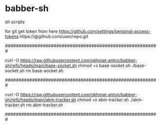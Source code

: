 # babber-sh
sh scripts

for git get token from here https://github.com/settings/personal-access-tokens
https://<token>@github.com/user/repo.git

#########################################################

curl -O https://raw.githubusercontent.com/okhmat-anton/babber-sh/refs/heads/main/base-socket.sh
chmod +x base-socket.sh
./base-socket.sh
rm base-socket.sh

#########################################################

curl -O https://raw.githubusercontent.com/okhmat-anton/babber-sh/refs/heads/main/akm-tracker.sh
chmod +x akm-tracker.sh
./akm-tracker.sh
rm akm-tracker.sh

#########################################################
